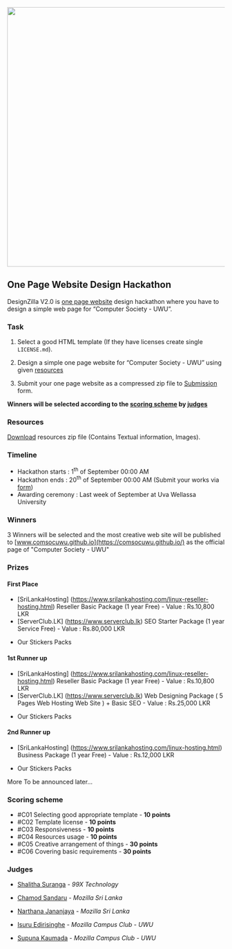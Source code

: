 <div align="center">
  <img src="deisgnzilla.png" style="width:600px;"  />
</div>

## One Page Website Design Hackathon

DesignZilla V2.0 is [one page website](https://onepagelove.com/what-exactly-is-a-one-page-website) design hackathon where you have to design a simple web page for “Computer Society - UWU”. 

### Task

1. Select a good HTML template (If they have licenses create single `LICENSE.md`). 

2. Design a simple one page website for “Computer Society - UWU” using given [resources](#resources)

3. Submit your one page website as a compressed zip file to [Submission](submission) form.

**Winners will be selected according to the [scoring scheme](#scoring-scheme) by [judges](#judges)**

### Resources

[Download](https://drive.google.com/open?id=18aG4YFD7Q5Cajy8c6EzTyRakFHs0PO91) resources zip file (Contains Textual information, Images).

### Timeline 

- Hackathon starts : 1<sup>th</sup> of September 00:00 AM
- Hackathon ends : 20<sup>th</sup> of September 00:00 AM (Submit your works via [form](submission))
- Awarding ceremony : Last week of September at Uva Wellassa University 

### Winners 

3 Winners will be selected and the most creative web site will be published to [www.comsocuwu.github.io](https://comsocuwu.github.io/) as the official page of "Computer Society - UWU"

### Prizes 

#### First Place

- [SriLankaHosting] (https://www.srilankahosting.com/linux-reseller-hosting.html) Reseller Basic Package (1 year Free) - Value : Rs.10,800 LKR
- [ServerClub.LK] (https://www.serverclub.lk) SEO Starter Package (1 year Service Free) - Value : Rs.80,000 LKR
+ Our Stickers Packs  

#### 1st Runner up

- [SriLankaHosting] (https://www.srilankahosting.com/linux-reseller-hosting.html) Reseller Basic Package (1 year Free) - Value : Rs.10,800 LKR
- [ServerClub.LK] (https://www.serverclub.lk) Web Designing Package ( 5 Pages Web Hosting Web Site ) + Basic SEO  - Value : Rs.25,000 LKR
+ Our Stickers Packs

#### 2nd Runner up
- [SriLankaHosting] (https://www.srilankahosting.com/linux-hosting.html) Business Package (1 year Free) - Value : Rs.12,000 LKR
+ Our Stickers Packs


More To be announced later...


### Scoring scheme

- #C01 Selecting good appropriate template - __10 points__
- #C02 Template license - __10 points__
- #C03 Responsiveness - __10 points__
- #C04 Resources usage - __10 points__
- #C05 Creative arrangement of things - __30 points__
- #C06 Covering basic requirements - __30 points__

### Judges 

- [Shalitha Suranga](https://github.com/shalithasuranga) - _99X Technology_

- [Chamod Sandaru](https://www.facebook.com/chamod.sadaru) - _Mozilla Sri Lanka_
- [Narthana Jananjaya](https://www.facebook.com/narthanaj) - _Mozilla Sri Lanka_

- [Isuru Edirisinghe](https://www.facebook.com/isuruedirisinghe80) - _Mozilla Campus Club - UWU_
- [Supuna Kaumada](https://www.facebook.com/supuna.kaumada) - _Mozilla Campus Club - UWU_
